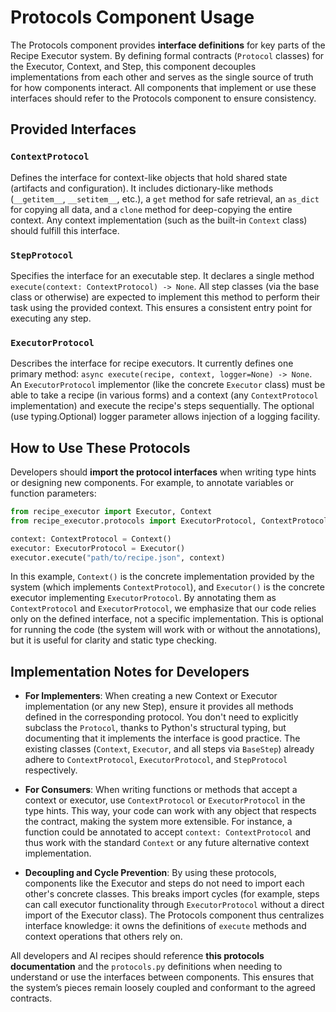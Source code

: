 # Protocols Component Usage

The Protocols component provides **interface definitions** for key parts of the Recipe Executor system. By defining formal contracts (`Protocol` classes) for the Executor, Context, and Step, this component decouples implementations from each other and serves as the single source of truth for how components interact. All components that implement or use these interfaces should refer to the Protocols component to ensure consistency.

## Provided Interfaces

### `ContextProtocol`

Defines the interface for context-like objects that hold shared state (artifacts and configuration). It includes dictionary-like methods (`__getitem__`, `__setitem__`, etc.), a `get` method for safe retrieval, an `as_dict` for copying all data, and a `clone` method for deep-copying the entire context. Any context implementation (such as the built-in `Context` class) should fulfill this interface.

### `StepProtocol`

Specifies the interface for an executable step. It declares a single method `execute(context: ContextProtocol) -> None`. All step classes (via the base class or otherwise) are expected to implement this method to perform their task using the provided context. This ensures a consistent entry point for executing any step.

### `ExecutorProtocol`

Describes the interface for recipe executors. It currently defines one primary method: `async execute(recipe, context, logger=None) -> None`. An `ExecutorProtocol` implementor (like the concrete `Executor` class) must be able to take a recipe (in various forms) and a context (any `ContextProtocol` implementation) and execute the recipe's steps sequentially. The optional (use typing.Optional) logger parameter allows injection of a logging facility.

## How to Use These Protocols

Developers should **import the protocol interfaces** when writing type hints or designing new components. For example, to annotate variables or function parameters:

```python
from recipe_executor import Executor, Context
from recipe_executor.protocols import ExecutorProtocol, ContextProtocol

context: ContextProtocol = Context()
executor: ExecutorProtocol = Executor()
executor.execute("path/to/recipe.json", context)
```

In this example, `Context()` is the concrete implementation provided by the system (which implements `ContextProtocol`), and `Executor()` is the concrete executor implementing `ExecutorProtocol`. By annotating them as `ContextProtocol` and `ExecutorProtocol`, we emphasize that our code relies only on the defined interface, not a specific implementation. This is optional for running the code (the system will work with or without the annotations), but it is useful for clarity and static type checking.

## Implementation Notes for Developers

- **For Implementers**: When creating a new Context or Executor implementation (or any new Step), ensure it provides all methods defined in the corresponding protocol. You don't need to explicitly subclass the `Protocol`, thanks to Python's structural typing, but documenting that it implements the interface is good practice. The existing classes (`Context`, `Executor`, and all steps via `BaseStep`) already adhere to `ContextProtocol`, `ExecutorProtocol`, and `StepProtocol` respectively.

- **For Consumers**: When writing functions or methods that accept a context or executor, use `ContextProtocol` or `ExecutorProtocol` in the type hints. This way, your code can work with any object that respects the contract, making the system more extensible. For instance, a function could be annotated to accept `context: ContextProtocol` and thus work with the standard `Context` or any future alternative context implementation.

- **Decoupling and Cycle Prevention**: By using these protocols, components like the Executor and steps do not need to import each other's concrete classes. This breaks import cycles (for example, steps can call executor functionality through `ExecutorProtocol` without a direct import of the Executor class). The Protocols component thus centralizes interface knowledge: it owns the definitions of `execute` methods and context operations that others rely on.

All developers and AI recipes should reference **this protocols documentation** and the `protocols.py` definitions when needing to understand or use the interfaces between components. This ensures that the system’s pieces remain loosely coupled and conformant to the agreed contracts.
